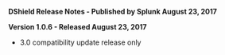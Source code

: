 **DShield Release Notes - Published by Splunk August 23, 2017**


**Version 1.0.6 - Released August 23, 2017**

* 3.0 compatibility update release only
